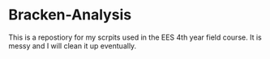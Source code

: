 # Bracken-Analysis

This is a repostiory for my scrpits used in the EES 4th year field course. It is messy and I will clean it up eventually.
